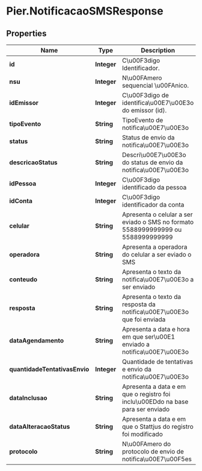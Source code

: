 # Pier.NotificacaoSMSResponse

## Properties
Name | Type | Description | Notes
------------ | ------------- | ------------- | -------------
**id** | **Integer** | C\u00F3digo Identificador. | [optional] 
**nsu** | **Integer** | N\u00FAmero sequencial \u00FAnico. | [optional] 
**idEmissor** | **Integer** | C\u00F3digo de identifica\u00E7\u00E3o do emissor (id). | [optional] 
**tipoEvento** | **String** | TipoEvento de notifica\u00E7\u00E3o | [optional] 
**status** | **String** | Status de envio da notifica\u00E7\u00E3o | 
**descricaoStatus** | **String** | Descri\u00E7\u00E3o do status de envio da notifica\u00E7\u00E3o | 
**idPessoa** | **Integer** | C\u00F3digo identificado da pessoa | 
**idConta** | **Integer** | C\u00F3digo identificador da conta | 
**celular** | **String** | Apresenta o celular a ser eviado o SMS no formato 5588999999999 ou 5588999999999 | 
**operadora** | **String** | Apresenta a operadora do celular a ser eviado o SMS | 
**conteudo** | **String** | Apresenta o texto da notifica\u00E7\u00E3o a ser enviado | 
**resposta** | **String** | Apresenta o texto da resposta da notifica\u00E7\u00E3o que foi enviada | 
**dataAgendamento** | **String** | Apresenta a data e hora em que ser\u00E1 enviado a notifica\u00E7\u00E3o | 
**quantidadeTentativasEnvio** | **Integer** | Quantidade de tentativas e envio da notifica\u00E7\u00E3o | 
**dataInclusao** | **String** | Apresenta a data e em que o registro foi inclu\u00EDdo na base para ser enviado | 
**dataAlteracaoStatus** | **String** | Apresenta a data e em que o Stattjus do registro foi modificado | 
**protocolo** | **String** | N\u00FAmero do protocolo de envio de notifica\u00E7\u00F5es | [optional] 


